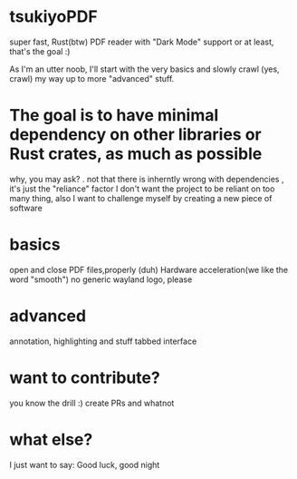 # tsukiyoPDF
super fast, Rust(btw) PDF reader with "Dark Mode" support or at least, that's the goal :)

As I'm an utter noob, I'll start with the very basics and slowly crawl (yes, crawl) my way up to more "advanced" stuff.

# The goal is to have minimal dependency on other libraries or Rust crates, as much as possible 
why, you may ask? . not that there is inherntly wrong with dependencies , it's just the "reliance" factor
I don't want the project to be reliant on too many thing, also I want to challenge myself by creating a new piece of software 
# basics
open and close PDF files,properly (duh)
Hardware acceleration(we like the word "smooth")
no generic wayland logo, please

# advanced
annotation, highlighting and stuff
tabbed interface

# want to contribute?
you know the drill :)
create PRs and whatnot 

# what else?
I just want to say:
Good luck, good night

